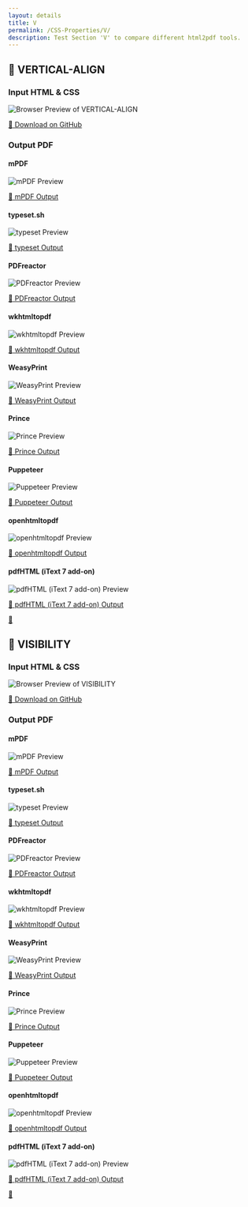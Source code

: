 ```yaml
---
layout: details
title: V
permalink: /CSS-Properties/V/
description: Test Section 'V' to compare different html2pdf tools.
---
```




## 🔬 VERTICAL-ALIGN

### Input HTML & CSS

<div class="browser-mockup with-url">
    <div>
        <img src="/{{ page.path }}/../browser_screenshot__html_CSS_Properties_V_vertical-align.html.pdf.png" alt="Browser Preview of VERTICAL-ALIGN" />
    </div>
</div>
<p>
    <a href="https://raw.githubusercontent.com/azettl/compare.html2pdf.tools/master//html/CSS%20Properties/V/vertical-align.html" target="_blank" rel="noopener">📄 Download on GitHub</a>
</p>

### Output PDF

<div class="details-boxes">
    <div>
        <h4>mPDF</h4>
        <img src="/{{ page.path }}/../mpdf__html_CSS_Properties_V_vertical-align.html.png" alt="mPDF Preview" />
        <p>
            <a href="/{{ page.path }}/../mpdf__html_CSS_Properties_V_vertical-align.html.pdf" target="_blank">📕 mPDF Output</a>
        </p>
    </div>
    <div>
        <h4>typeset.sh</h4>
        <img src="/{{ page.path }}/../typeset__html_CSS_Properties_V_vertical-align.html.png" alt="typeset Preview" />
        <p>
            <a href="/{{ page.path }}/../typeset__html_CSS_Properties_V_vertical-align.html.pdf" target="_blank">📕 typeset Output</a>
        </p>
    </div>
    <div>
        <h4>PDFreactor</h4>
        <img src="/{{ page.path }}/../pdfreactor__html_CSS_Properties_V_vertical-align.html.png" alt="PDFreactor Preview" />
        <p>
            <a href="/{{ page.path }}/../pdfreactor__html_CSS_Properties_V_vertical-align.html.pdf" target="_blank">📕 PDFreactor Output</a>
        </p>
    </div>
    <div>
        <h4>wkhtmltopdf</h4>
        <img src="/{{ page.path }}/../wkhtmltopdf__html_CSS_Properties_V_vertical-align.html.png" alt="wkhtmltopdf Preview" />
        <p>
            <a href="/{{ page.path }}/../wkhtmltopdf__html_CSS_Properties_V_vertical-align.html.pdf" target="_blank">📕 wkhtmltopdf Output</a>
        </p>
    </div>
    <div>
        <h4>WeasyPrint</h4>
        <img src="/{{ page.path }}/../weasyprint__html_CSS_Properties_V_vertical-align.html.png" alt="WeasyPrint Preview" />
        <p>
            <a href="/{{ page.path }}/../weasyprint__html_CSS_Properties_V_vertical-align.html.pdf" target="_blank">📕 WeasyPrint Output</a>
        </p>
    </div>
    <div>
        <h4>Prince</h4>
        <img src="/{{ page.path }}/../princexml__html_CSS_Properties_V_vertical-align.html.png" alt="Prince Preview" />
        <p>
            <a href="/{{ page.path }}/../princexml__html_CSS_Properties_V_vertical-align.html.pdf" target="_blank">📕 Prince Output</a>
        </p>
    </div>
    <div>
        <h4>Puppeteer</h4>
        <img src="/{{ page.path }}/../puppeteer__html_CSS_Properties_V_vertical-align.html.png" alt="Puppeteer Preview" />
        <p>
            <a href="/{{ page.path }}/../puppeteer__html_CSS_Properties_V_vertical-align.html.pdf" target="_blank">📕 Puppeteer Output</a>
        </p>
    </div>
    <div>
        <h4>openhtmltopdf</h4>
        <img src="/{{ page.path }}/../openhtmltopdf__html_CSS_Properties_V_vertical-align.html.png" alt="openhtmltopdf Preview" />
        <p>
            <a href="/{{ page.path }}/../openhtmltopdf__html_CSS_Properties_V_vertical-align.html.pdf" target="_blank">📕 openhtmltopdf Output</a>
        </p>
    </div>
    <div>
        <h4>pdfHTML (iText 7 add-on)</h4>
        <img src="/{{ page.path }}/../itextpdfhtml__html_CSS_Properties_V_vertical-align.html.png" alt="pdfHTML (iText 7 add-on) Preview" />
        <p>
            <a href="/{{ page.path }}/../itextpdfhtml__html_CSS_Properties_V_vertical-align.html.pdf" target="_blank">📕 pdfHTML (iText 7 add-on) Output</a>
        </p>
    </div>
</div>

<a href="#top" class="rocket-outer">
    <span class="rocket">🚀</span>
</a>

## 🔬 VISIBILITY

### Input HTML & CSS

<div class="browser-mockup with-url">
    <div>
        <img src="/{{ page.path }}/../browser_screenshot__html_CSS_Properties_V_visibility.html.pdf.png" alt="Browser Preview of VISIBILITY" />
    </div>
</div>
<p>
    <a href="https://raw.githubusercontent.com/azettl/compare.html2pdf.tools/master//html/CSS%20Properties/V/visibility.html" target="_blank" rel="noopener">📄 Download on GitHub</a>
</p>

### Output PDF

<div class="details-boxes">
    <div>
        <h4>mPDF</h4>
        <img src="/{{ page.path }}/../mpdf__html_CSS_Properties_V_visibility.html.png" alt="mPDF Preview" />
        <p>
            <a href="/{{ page.path }}/../mpdf__html_CSS_Properties_V_visibility.html.pdf" target="_blank">📕 mPDF Output</a>
        </p>
    </div>
    <div>
        <h4>typeset.sh</h4>
        <img src="/{{ page.path }}/../typeset__html_CSS_Properties_V_visibility.html.png" alt="typeset Preview" />
        <p>
            <a href="/{{ page.path }}/../typeset__html_CSS_Properties_V_visibility.html.pdf" target="_blank">📕 typeset Output</a>
        </p>
    </div>
    <div>
        <h4>PDFreactor</h4>
        <img src="/{{ page.path }}/../pdfreactor__html_CSS_Properties_V_visibility.html.png" alt="PDFreactor Preview" />
        <p>
            <a href="/{{ page.path }}/../pdfreactor__html_CSS_Properties_V_visibility.html.pdf" target="_blank">📕 PDFreactor Output</a>
        </p>
    </div>
    <div>
        <h4>wkhtmltopdf</h4>
        <img src="/{{ page.path }}/../wkhtmltopdf__html_CSS_Properties_V_visibility.html.png" alt="wkhtmltopdf Preview" />
        <p>
            <a href="/{{ page.path }}/../wkhtmltopdf__html_CSS_Properties_V_visibility.html.pdf" target="_blank">📕 wkhtmltopdf Output</a>
        </p>
    </div>
    <div>
        <h4>WeasyPrint</h4>
        <img src="/{{ page.path }}/../weasyprint__html_CSS_Properties_V_visibility.html.png" alt="WeasyPrint Preview" />
        <p>
            <a href="/{{ page.path }}/../weasyprint__html_CSS_Properties_V_visibility.html.pdf" target="_blank">📕 WeasyPrint Output</a>
        </p>
    </div>
    <div>
        <h4>Prince</h4>
        <img src="/{{ page.path }}/../princexml__html_CSS_Properties_V_visibility.html.png" alt="Prince Preview" />
        <p>
            <a href="/{{ page.path }}/../princexml__html_CSS_Properties_V_visibility.html.pdf" target="_blank">📕 Prince Output</a>
        </p>
    </div>
    <div>
        <h4>Puppeteer</h4>
        <img src="/{{ page.path }}/../puppeteer__html_CSS_Properties_V_visibility.html.png" alt="Puppeteer Preview" />
        <p>
            <a href="/{{ page.path }}/../puppeteer__html_CSS_Properties_V_visibility.html.pdf" target="_blank">📕 Puppeteer Output</a>
        </p>
    </div>
    <div>
        <h4>openhtmltopdf</h4>
        <img src="/{{ page.path }}/../openhtmltopdf__html_CSS_Properties_V_visibility.html.png" alt="openhtmltopdf Preview" />
        <p>
            <a href="/{{ page.path }}/../openhtmltopdf__html_CSS_Properties_V_visibility.html.pdf" target="_blank">📕 openhtmltopdf Output</a>
        </p>
    </div>
    <div>
        <h4>pdfHTML (iText 7 add-on)</h4>
        <img src="/{{ page.path }}/../itextpdfhtml__html_CSS_Properties_V_visibility.html.png" alt="pdfHTML (iText 7 add-on) Preview" />
        <p>
            <a href="/{{ page.path }}/../itextpdfhtml__html_CSS_Properties_V_visibility.html.pdf" target="_blank">📕 pdfHTML (iText 7 add-on) Output</a>
        </p>
    </div>
</div>

<a href="#top" class="rocket-outer">
    <span class="rocket">🚀</span>
</a>


